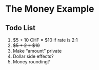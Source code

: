 # The Money Example


## Todo List

1. $5 + 10 CHF = $10 if rate is 2:1
2. ~~$5 * 2 = $10~~
3. Make “amount” private
4. Dollar side effects?
5. Money rounding?